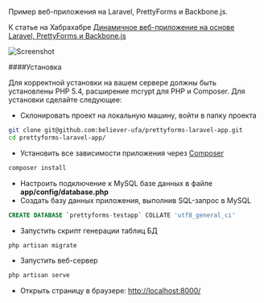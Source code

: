 Пример веб-приложения на Laravel, PrettyForms и Backbone.js.

К статье на Хабрахабре [Динамичное веб-приложение на основе Laravel, PrettyForms и Backbone.js](http://habrahabr.ru/post/243925/)

![Screenshot](http://hsto.org/files/fa2/13d/573/fa213d573cee4b7abcadb3691b3ca519.gif)

####Установка

Для корректной установки на вашем сервере должны быть установлены PHP 5.4, расширение mcrypt для PHP и Composer.
Для установки сделайте следующее:

- Склонировать проект на локальную машину, войти в папку проекта
```bash
git clone git@github.com:believer-ufa/prettyforms-laravel-app.git
cd prettyforms-laravel-app/
```
- Установить все зависимости приложения через [Composer](https://getcomposer.org/)
```bash
composer install
```
- Настроить подключение к MySQL базе данных в файле **app/config/database.php**
- Создать базу данных приложения, выполнив SQL-запрос в MySQL
```sql
CREATE DATABASE `prettyforms-testapp` COLLATE 'utf8_general_ci'
```
- Запустить скрипт генерации таблиц БД
```bash
php artisan migrate
```
- Запустить веб-сервер
```bash
php artisan serve
```
- Открыть страницу в браузере: [http://localhost:8000/](http://localhost:8000/)
